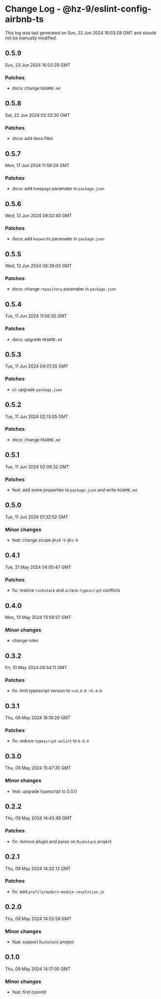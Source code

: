 # Change Log - @hz-9/eslint-config-airbnb-ts

This log was last generated on Sun, 23 Jun 2024 16:03:28 GMT and should not be manually modified.

## 0.5.9
Sun, 23 Jun 2024 16:03:28 GMT

### Patches

- docs: change `README.md`

## 0.5.8
Sat, 22 Jun 2024 02:33:20 GMT

### Patches

- docs: add docs files

## 0.5.7
Mon, 17 Jun 2024 11:58:24 GMT

### Patches

- docs: add `homepage` paramater in `package.json`

## 0.5.6
Wed, 12 Jun 2024 09:02:40 GMT

### Patches

- docs: add `keywords` paramater in `package.json`

## 0.5.5
Wed, 12 Jun 2024 08:39:00 GMT

### Patches

- docs: change `repository` paramater in `package.json`

## 0.5.4
Tue, 11 Jun 2024 11:56:35 GMT

### Patches

- docs: upgrade `README.md`

## 0.5.3
Tue, 11 Jun 2024 04:01:35 GMT

### Patches

- ci: upgrade `package.json`

## 0.5.2
Tue, 11 Jun 2024 02:13:05 GMT

### Patches

- docs: change `README.md`

## 0.5.1
Tue, 11 Jun 2024 02:09:32 GMT

### Patches

- feat: add some properties to `package.json` and write `README.md`

## 0.5.0
Tue, 11 Jun 2024 01:33:52 GMT

### Minor changes

- feat: change scope `@hz9` -> `@hz-9`

## 0.4.1
Tue, 21 May 2024 04:00:47 GMT

### Patches

- fix: resolve `rushstack` and `aitbnb-typescript` conflicts

## 0.4.0
Mon, 13 May 2024 13:59:57 GMT

### Minor changes

- change rules

## 0.3.2
Fri, 10 May 2024 06:54:11 GMT

### Patches

- fix: limit typescript version to `>=5.0.0 <5.4.0`

## 0.3.1
Thu, 09 May 2024 16:19:29 GMT

### Patches

- fix: reduce `typescript-eslint` to `6.0.0`

## 0.3.0
Thu, 09 May 2024 15:47:35 GMT

### Minor changes

- feat: upgrade typescript to 5.0.0

## 0.2.2
Thu, 09 May 2024 14:43:49 GMT

### Patches

- fix: remove plugin and parse on `Rushstack` project

## 0.2.1
Thu, 09 May 2024 14:32:12 GMT

### Patches

- fix: add `profile/modern-module-resolution.js`

## 0.2.0
Thu, 09 May 2024 14:25:59 GMT

### Minor changes

- feat: support `Rushstack` project

## 0.1.0
Thu, 09 May 2024 14:17:00 GMT

### Minor changes

- feat: first commit

